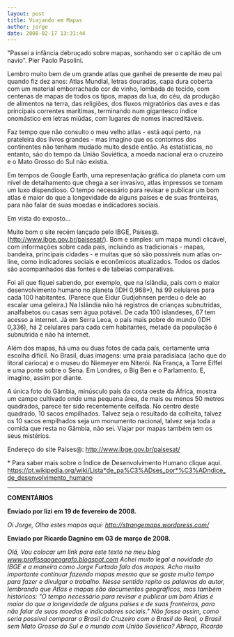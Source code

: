 ```yaml
---
layout: post
title: Viajando em Mapas
author: jorge
date: 2008-02-17 13:31:44
---
```

"Passei a infância debruçado sobre mapas, sonhando ser o capitão de um navio". Pier Paolo Pasolini.

Lembro muito bem de um grande atlas que ganhei de presente de meu pai quando fiz dez anos: Atlas Mundial, letras douradas, capa dura coberta com um material emborrachado cor de vinho, lombada de tecido, com centenas de mapas de todos os tipos, mapas da lua, do céu, da produção de alimentos na terra, das religiões, dos fluxos migratórios das aves e das principais correntes marítimas, terminando num gigantesco índice onomástico em letras miúdas, com lugares de nomes inacreditáveis.

Faz tempo que não consulto o meu velho atlas - está aqui perto, na prateleira dos livros grandes -  mas imagino que os contornos dos continentes não tenham mudado muito desde então. As estatísticas, no entanto, são do tempo da União Soviética, a moeda nacional era o cruzeiro e o Mato Grosso do Sul não existia.

Em tempos de Google Earth, uma representação gráfica do planeta com um nível de detalhamento que chega a ser invasivo, atlas impressos se tornam um luxo dispendioso. O tempo necessário para revisar e publicar um bom atlas é maior do que a longevidade de alguns países e de suas fronteiras, para não falar de suas moedas e indicadores sociais.

Em vista do exposto...

Muito bom o site recém lançado pelo IBGE, Países@. (http://www.ibge.gov.br/paisesat/).  Bom e simples: um mapa mundi clicável, com informações sobre cada país, incluindo as tradicionais - mapas, bandeira, principais cidades - e muitas que só são possíveis num atlas on-line, como indicadores sociais e econômicos atualizados. Todos os dados são acompanhados das fontes e de tabelas comparativas.

Foi ali que fiquei sabendo, por exemplo, que na Islândia, país com o maior desenvolvimento humano no planeta (IDH 0,968*), há 99 celulares para cada 100 habitantes. (Parece que Eidur Gudjohnsen perdeu o dele ao escalar uma geleira.) Na Islândia não há registros de crianças subnutridas, analfabetos ou casas sem água potável. De cada 100 islandeses, 67 tem acesso a internet. Já em Serra Leoa, o país mais pobre do mundo (IDH 0,336), há 2 celulares para cada cem habitantes, metade da população é subnutrida e não há internet.

Além dos mapas, há uma ou duas fotos de cada país, certamente uma escolha difícil. No Brasil, duas imagens: uma praia paradisíaca (acho que do litoral carioca) e o museu do Niemeyer em Niterói. Na França, a Torre Eiffel e uma ponte sobre o Sena. Em Londres, o Big Ben e o Parlamento. E, imagino, assim por diante.

A única foto do Gâmbia, minúsculo país da costa oeste da África, mostra um campo cultivado onde uma pequena área, de mais ou menos 50 metros quadrados, parece ter sido recentemente ceifada. No centro deste quadrado, 10 sacos empilhados. Talvez seja o resultado da colheita, talvez os 10 sacos empilhados seja um monumento nacional, talvez seja toda a comida que resta no Gâmbia, não sei. Viajar por mapas também tem os seus mistérios.

Endereço do site Países@:
http://www.ibge.gov.br/paisesat/

\* Para saber mais sobre o Índice de Desenvolvimento Humano clique aqui.\
https://pt.wikipedia.org/wiki/Lista*de_pa%C3%ADses_por*%C3%ADndice_de_desenvolvimento_humano

- - -

**C﻿OMENTÁRIOS**

**Enviado por lizi em 19 de fevereiro de 2008.**

*Oi Jorge, Olha estes mapas aqui: http://strangemaps.wordpress.com/*

**Enviado por Ricardo Dagnino em 03 de março de 2008.**

*Olá, Vou colocar um link para este texto no meu blog www.profissaogeografo.blogspot.com Achei muito legal a novidade do IBGE e a maneira como Jorge Furtado fala dos mapas. Acho muito importante continuar fazendo mapas mesmo que se gaste muito tempo para fazer e divulgar o trabalho. Nesse sentido repito as palavras do autor, lembrando que Atlas e mapas são documentos geográficos, mas também históricos: "O tempo necessário para revisar e publicar um bom Atlas é maior do que a longevidade de alguns países e de suas fronteiras, para não falar de suas moedas e indicadores sociais." Não fosse assim, como seria possível comparar o Brasil do Cruzeiro com o Brasil do Real, o Brasil sem Mato Grosso do Sul e o mundo com União Soviética? Abraço, Ricardo*